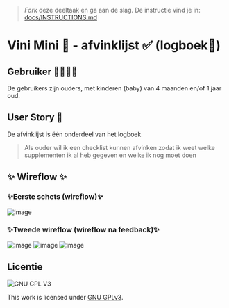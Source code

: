 > _Fork_ deze deeltaak en ga aan de slag. De instructie vind je in: [docs/INSTRUCTIONS.md](docs/INSTRUCTIONS.md)

# Vini Mini 🥜 - afvinklijst ✅ (logboek🔏) 
<!-- Geef je opdracht een titel en schrijf in één zin wat het is -->

## Gebruiker 👨‍👩‍👧‍👦
<!-- Het is duidelijk wie de gebruiker is -->
De gebruikers zijn ouders, met kinderen (baby) van 4 maanden en/of 1 jaar oud.
## User Story 📖
<!-- Er is een User Story geschreven van de interactie -->
De afvinklijst is één  onderdeel van het logboek
> Als ouder wil ik een checklist kunnen afvinken zodat ik weet welke supplementen ik al heb gegeven en welke ik nog moet doen

## ✨ Wireflow ✨
<!-- Toon de wireflow -->

<h3>✨Eerste schets (wireflow)✨</h3>

![image](https://user-images.githubusercontent.com/112861261/208398866-3d585a4a-ec5b-4ff1-bfd5-f6f523031d89.png)


<h3>✨Tweede wireflow (wireflow na feedback)✨</h3>

![image](https://user-images.githubusercontent.com/112861261/208398956-77f10e61-c213-426a-bea1-45ba4b2cdf99.png)
![image](https://user-images.githubusercontent.com/112861261/208398994-528adbb0-a1d0-4b33-97d7-a9af7b0b19db.png)
![image](https://user-images.githubusercontent.com/112861261/208399126-840ffcee-4506-4fec-a5f9-2bda1e8d6286.png)



## Licentie

![GNU GPL V3](https://www.gnu.org/graphics/gplv3-127x51.png)

This work is licensed under [GNU GPLv3](./LICENSE).
